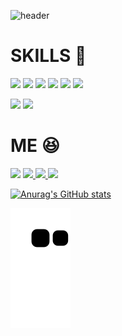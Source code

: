 ![header](https://capsule-render.vercel.app/api?type=waving&color=auto&height=300&section=header&text=dong99u&desc=UMC%20Queue%20Server&animation=twinkling&fontAlign=70&descAlign=77&descAlignY=65)


# SKILLS  :scroll:  
  
  
<img src="https://img.shields.io/badge/javascript-F7DF1E?style=for-the-badge&logo=javascript&logoColor=white"> <img src="https://img.shields.io/badge/express-000000?style=for-the-badge&logo=express&logoColor=white"> <img src="https://img.shields.io/badge/pug-A86454?style=for-the-badge&logo=pug&logoColor=white"> <img src="https://img.shields.io/badge/mongodb-47A248?style=for-the-badge&logo=mongodb&logoColor=white"> <img src="https://img.shields.io/badge/mongoose-880000?style=for-the-badge&logo=mongoose&logoColor=white"> <img src="https://img.shields.io/badge/react-61DAFB?style=for-the-badge&logo=react&logoColor=white">   

<img src="https://img.shields.io/badge/python-3776AB?style=for-the-badge&logo=python&logoColor=white">  <img src="https://img.shields.io/badge/flask-000000?style=for-the-badge&logo=flask&logoColor=white">   


# ME :laughing:

<img src="https://img.shields.io/badge/UMC-02B3E4?style=flat-square&logo=udacity&logoColor=white">  <a href="https://www.instagram.com/d99u_p/" target="_blank"><img src="https://img.shields.io/badge/d99u__p-E4405F?style=flat-square&logo=instagram&logoColor=white">   <img src="https://img.shields.io/badge/qkrehdrb0813@gmail.com-EA4335?style=flat-square&logo=gmail&logoColor=white">   <a href="https://velog.io/@eastking7979" target="_blank"><img src="https://img.shields.io/badge/Velog-20C997?style=flat-square&logo=velog&logoColor=white">
  
  
![Anurag's GitHub stats](https://github-readme-stats.vercel.app/api?username=dong99u&show_icons=true&theme=dark)  


![snake gif](https://github.com/dong99u/dong99u/blob/output/github-contribution-grid-snake.svg)
